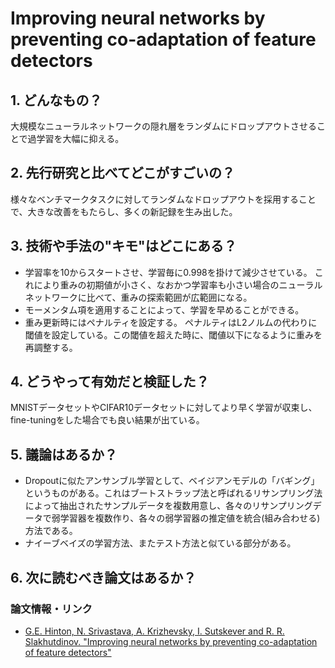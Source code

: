 # Improving neural networks by preventing co-adaptation of feature detectors

## 1. どんなもの？

大規模なニューラルネットワークの隠れ層をランダムにドロップアウトさせることで過学習を大幅に抑える。

## 2. 先行研究と比べてどこがすごいの？

様々なベンチマークタスクに対してランダムなドロップアウトを採用することで、大きな改善をもたらし、多くの新記録を生み出した。

## 3. 技術や手法の"キモ"はどこにある？

* 学習率を10からスタートさせ、学習毎に0.998を掛けて減少させている。
  これにより重みの初期値が小さく、なおかつ学習率も小さい場合のニューラルネットワークに比べて、重みの探索範囲が広範囲になる。
* モーメンタム項を適用することによって、学習を早めることができる。
* 重み更新時にはペナルティを設定する。
  ペナルティはL2ノルムの代わりに閾値を設定している。この閾値を超えた時に、閾値以下になるように重みを再調整する。

## 4. どうやって有効だと検証した？

MNISTデータセットやCIFAR10データセットに対してより早く学習が収束し、fine-tuningをした場合でも良い結果が出ている。

## 5. 議論はあるか？

* Dropoutに似たアンサンブル学習として、ベイジアンモデルの「バギング」というものがある。これはブートストラップ法と呼ばれるリサンプリング法によって抽出されたサンプルデータを複数用意し、各々のリサンプリングデータで弱学習器を複数作り、各々の弱学習器の推定値を統合(組み合わせる)方法である。
* ナイーブベイズの学習方法、またテスト方法と似ている部分がある。

## 6. 次に読むべき論文はあるか？

### 論文情報・リンク

* [G.E. Hinton, N. Srivastava, A. Krizhevsky, I. Sutskever and R. R. Slakhutdinov. "Improving neural networks by preventing co-adaptation of feature detectors"](https://arxiv.org/abs/1207.0580)

